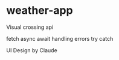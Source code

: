 # weather-app

Visual crossing api

fetch 
async await
handling errors try catch

UI Design by Claude